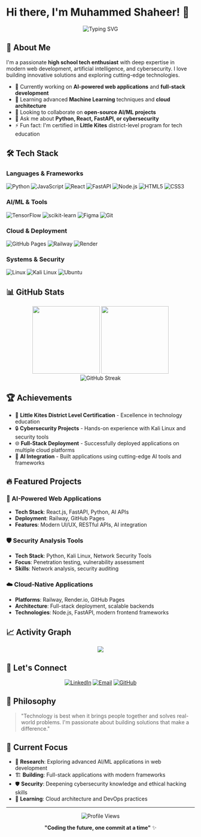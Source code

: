 # Hi there, I'm Muhammed Shaheer! 👋

<div align="center">
  <img src="https://readme-typing-svg.herokuapp.com?font=Fira+Code&size=28&duration=3000&pause=1000&color=3498DB&center=true&vCenter=true&width=600&lines=Python+Developer;Full-Stack+Engineer;AI%2FML+Enthusiast;Cybersecurity+Explorer" alt="Typing SVG" />
</div>

## 🚀 About Me

I'm a passionate **high school tech enthusiast** with deep expertise in modern web development, artificial intelligence, and cybersecurity. I love building innovative solutions and exploring cutting-edge technologies.

- 🔭 Currently working on **AI-powered web applications** and **full-stack development**
- 🌱 Learning advanced **Machine Learning** techniques and **cloud architecture**
- 👯 Looking to collaborate on **open-source AI/ML projects**
- 💬 Ask me about **Python, React, FastAPI, or cybersecurity**
- ⚡ Fun fact: I'm certified in **Little Kites** district-level program for tech education

## 🛠️ Tech Stack

### Languages & Frameworks
![Python](https://img.shields.io/badge/Python-3776AB?style=for-the-badge&logo=python&logoColor=white)
![JavaScript](https://img.shields.io/badge/JavaScript-F7DF1E?style=for-the-badge&logo=javascript&logoColor=black)
![React](https://img.shields.io/badge/React-20232A?style=for-the-badge&logo=react&logoColor=61DAFB)
![FastAPI](https://img.shields.io/badge/FastAPI-005571?style=for-the-badge&logo=fastapi)
![Node.js](https://img.shields.io/badge/Node.js-43853D?style=for-the-badge&logo=node.js&logoColor=white)
![HTML5](https://img.shields.io/badge/HTML5-E34F26?style=for-the-badge&logo=html5&logoColor=white)
![CSS3](https://img.shields.io/badge/CSS3-1572B6?style=for-the-badge&logo=css3&logoColor=white)

### AI/ML & Tools
![TensorFlow](https://img.shields.io/badge/TensorFlow-FF6F00?style=for-the-badge&logo=TensorFlow&logoColor=white)
![scikit-learn](https://img.shields.io/badge/scikit--learn-F7931E?style=for-the-badge&logo=scikit-learn&logoColor=white)
![Figma](https://img.shields.io/badge/Figma-F24E1E?style=for-the-badge&logo=figma&logoColor=white)
![Git](https://img.shields.io/badge/Git-F05032?style=for-the-badge&logo=git&logoColor=white)

### Cloud & Deployment
![GitHub Pages](https://img.shields.io/badge/GitHub%20Pages-222222?style=for-the-badge&logo=GitHub%20Pages&logoColor=white)
![Railway](https://img.shields.io/badge/Railway-131415?style=for-the-badge&logo=railway&logoColor=white)
![Render](https://img.shields.io/badge/Render-46E3B7?style=for-the-badge&logo=render&logoColor=white)

### Systems & Security
![Linux](https://img.shields.io/badge/Linux-FCC624?style=for-the-badge&logo=linux&logoColor=black)
![Kali Linux](https://img.shields.io/badge/Kali_Linux-557C94?style=for-the-badge&logo=kali-linux&logoColor=white)
![Ubuntu](https://img.shields.io/badge/Ubuntu-E95420?style=for-the-badge&logo=ubuntu&logoColor=white)

## 📊 GitHub Stats

<div align="center">
  <img height="180em" src="https://github-readme-stats.vercel.app/api?username=yourusername&show_icons=true&theme=tokyonight&include_all_commits=true&count_private=true"/>
  <img height="180em" src="https://github-readme-stats.vercel.app/api/top-langs/?username=yourusername&layout=compact&langs_count=8&theme=tokyonight"/>
</div>

<div align="center">
  <img src="https://github-readme-streak-stats.herokuapp.com/?user=yourusername&theme=tokyonight" alt="GitHub Streak" />
</div>

## 🏆 Achievements

- 🎯 **Little Kites District Level Certification** - Excellence in technology education
- 🔒 **Cybersecurity Projects** - Hands-on experience with Kali Linux and security tools
- 🌐 **Full-Stack Deployment** - Successfully deployed applications on multiple cloud platforms
- 🤖 **AI Integration** - Built applications using cutting-edge AI tools and frameworks

## 🔥 Featured Projects

### 🌟 AI-Powered Web Applications
- **Tech Stack**: React.js, FastAPI, Python, AI APIs
- **Deployment**: Railway, GitHub Pages
- **Features**: Modern UI/UX, RESTful APIs, AI integration

### 🛡️ Security Analysis Tools
- **Tech Stack**: Python, Kali Linux, Network Security Tools
- **Focus**: Penetration testing, vulnerability assessment
- **Skills**: Network analysis, security auditing

### ☁️ Cloud-Native Applications
- **Platforms**: Railway, Render.io, GitHub Pages
- **Architecture**: Full-stack deployment, scalable backends
- **Technologies**: Node.js, FastAPI, modern frontend frameworks

## 📈 Activity Graph

<div align="center">
  <img src="https://github-readme-activity-graph.vercel.app/graph?username=yourusername&theme=tokyo-night&hide_border=true" />
</div>

## 🤝 Let's Connect

<div align="center">
  
[![LinkedIn](https://img.shields.io/badge/LinkedIn-0077B5?style=for-the-badge&logo=linkedin&logoColor=white)](https://linkedin.com/in/yourprofile)
[![Email](https://img.shields.io/badge/Email-D14836?style=for-the-badge&logo=gmail&logoColor=white)](mailto:shaheerkt1234@gmail.com)
[![GitHub](https://img.shields.io/badge/GitHub-100000?style=for-the-badge&logo=github&logoColor=white)](https://github.com/yourusername)

</div>

## 💭 Philosophy

> "Technology is best when it brings people together and solves real-world problems. I'm passionate about building solutions that make a difference."

## 🎯 Current Focus

- 🔬 **Research**: Exploring advanced AI/ML applications in web development
- 🏗️ **Building**: Full-stack applications with modern frameworks
- 🛡️ **Security**: Deepening cybersecurity knowledge and ethical hacking skills
- 🌱 **Learning**: Cloud architecture and DevOps practices

---

<div align="center">
  <img src="https://komarev.com/ghpvc/?username=yourusername&style=flat-square&color=blue" alt="Profile Views" />
  
  **"Coding the future, one commit at a time"** ✨
</div>

<!-- Hidden comment: Remember to replace 'yourusername' with your actual GitHub username -->
